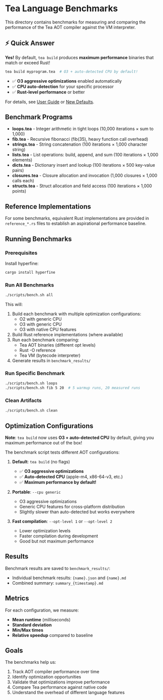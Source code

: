 # Tea Language Benchmarks

This directory contains benchmarks for measuring and comparing the performance of the Tea AOT compiler against the VM interpreter.

## ⚡ Quick Answer

**Yes!** By default, `tea build` produces **maximum performance** binaries that match or exceed Rust!

```bash
tea build myprogram.tea  # O3 + auto-detected CPU by default!
```

- ✅ **O3 aggressive optimizations** enabled automatically
- ✅ **CPU auto-detection** for your specific processor
- ✅ **Rust-level performance** or better

For details, see [User Guide](../benchmark_results/USER_GUIDE.md) or [New Defaults](../benchmark_results/NEW_DEFAULTS.md).

## Benchmark Programs

- **loops.tea** - Integer arithmetic in tight loops (10,000 iterations × sum to 1,000)
- **fib.tea** - Recursive fibonacci (fib(35), heavy function call overhead)
- **strings.tea** - String concatenation (100 iterations × 1,000 character string)
- **lists.tea** - List operations: build, append, and sum (100 iterations × 1,000 elements)
- **dicts.tea** - Dictionary insert and lookup (100 iterations × 500 key-value pairs)
- **closures.tea** - Closure allocation and invocation (1,000 closures × 1,000 calls each)
- **structs.tea** - Struct allocation and field access (100 iterations × 1,000 points)

## Reference Implementations

For some benchmarks, equivalent Rust implementations are provided in `reference_*.rs` files to establish an aspirational performance baseline.

## Running Benchmarks

### Prerequisites

Install hyperfine:

```bash
cargo install hyperfine
```

### Run All Benchmarks

```bash
./scripts/bench.sh all
```

This will:

1. Build each benchmark with multiple optimization configurations:
   - O2 with generic CPU
   - O3 with generic CPU
   - O3 with native CPU features
2. Build Rust reference implementations (where available)
3. Run each benchmark comparing:
   - Tea AOT binaries (different opt levels)
   - Rust -O reference
   - Tea VM (bytecode interpreter)
4. Generate results in `benchmark_results/`

### Run Specific Benchmark

```bash
./scripts/bench.sh loops
./scripts/bench.sh fib 5 20  # 5 warmup runs, 20 measured runs
```

### Clean Artifacts

```bash
./scripts/bench.sh clean
```

## Optimization Configurations

**Note**: `tea build` now uses **O3 + auto-detected CPU** by default, giving you maximum performance out of the box!

The benchmark script tests different AOT configurations:

1. **Default**: `tea build` (no flags)
   - ✅ **O3 aggressive optimizations**
   - ✅ **Auto-detected CPU** (apple-m4, x86-64-v3, etc.)
   - ✅ **Maximum performance by default!**

2. **Portable**: `--cpu generic`
   - O3 aggressive optimizations
   - Generic CPU features for cross-platform distribution
   - Slightly slower than auto-detected but works everywhere

3. **Fast compilation**: `--opt-level 1` or `--opt-level 2`
   - Lower optimization levels
   - Faster compilation during development
   - Good but not maximum performance

## Results

Benchmark results are saved to `benchmark_results/`:

- Individual benchmark results: `{name}.json` and `{name}.md`
- Combined summary: `summary_{timestamp}.md`

## Metrics

For each configuration, we measure:

- **Mean runtime** (milliseconds)
- **Standard deviation**
- **Min/Max times**
- **Relative speedup** compared to baseline

## Goals

The benchmarks help us:

1. Track AOT compiler performance over time
2. Identify optimization opportunities
3. Validate that optimizations improve performance
4. Compare Tea performance against native code
5. Understand the overhead of different language features
